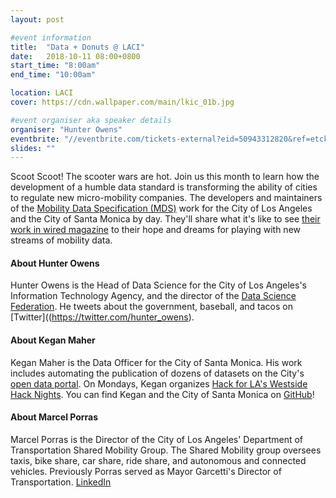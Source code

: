 ```yaml
---
layout: post

#event information
title:  "Data + Donuts @ LACI"
date:   2018-10-11 08:00+0800
start_time: "8:00am"
end_time: "10:00am"

location: LACI
cover: https://cdn.wallpaper.com/main/lkic_01b.jpg

#event organiser aka speaker details
organiser: "Hunter Owens"
eventbrite: "//eventbrite.com/tickets-external?eid=50943312820&ref=etckt"
slides: ""
---
```


Scoot Scoot! The scooter wars are hot. Join us this month to learn how the development of a humble data standard is transforming the ability of cities to regulate new micro-mobility companies. The developers and maintainers of the [Mobility Data Specification (MDS)](https://github.com/CityOfLosAngeles/mobility-data-specification) work for the City of Los Angeles and the City of Santa Monica by day. They'll share what it's like to see [their work in wired magazine](https://www.wired.com/story/cities-scooter-data-remix-uber-lyft/) to their hope and dreams for playing with new streams of mobility data. 


#### About Hunter Owens

Hunter Owens is the Head of Data Science for the City of Los Angeles's Information Technology Agency, and the director of the [Data Science Federation](https://twitter.com/hunter_owens). He tweets about the government, baseball, and tacos on [Twitter]((https://twitter.com/hunter_owens).


#### About Kegan Maher

Kegan Maher is the Data Officer for the City of Santa Monica. His work includes automating the publication of dozens of datasets on the City's [open data portal](https://data.smgov.net/). On Mondays, Kegan organizes [Hack for LA's Westside Hack Nights](https://www.hackforla.org/). You can find Kegan and the City of Santa Monica on [GitHub](https://github.com/CityofSantaMonica)!

#### About Marcel Porras

Marcel Porras is the Director of the City of Los Angeles' Department of Transportation Shared Mobility Group. The Shared Mobility group oversees taxis, bike share, car share, ride share, and autonomous and connected vehicles. Previously Porras served as Mayor Garcetti's Director of Transportation. [LinkedIn](https://www.linkedin.com/in/marcel-porras-8363765/)
